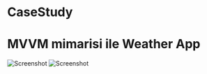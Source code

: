 # CaseStudy

# MVVM mimarisi ile Weather App 

![Screenshot](https://cdn.discordapp.com/attachments/800783429905940482/1133666043173294141/Simulator_Screenshot_-_iPhone_14_Pro_-_2023-07-26_at_10.43.47.png)
![Screenshot](https://cdn.discordapp.com/attachments/800783429905940482/1133662814259658812/Simulator_Screenshot_-_iPhone_14_Pro_-_2023-07-26_at_10.29.50.png)



